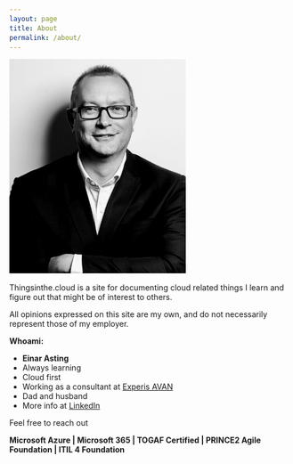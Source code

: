 ```yaml
---
layout: page
title: About
permalink: /about/
---
```




![](/images/ProfilePicture.png)

Thingsinthe.cloud is a site for documenting cloud related things I learn and figure out that might be of interest to others. 

All opinions expressed on this site are my own, and do not necessarily represent those of my employer.

**Whoami:**

- **Einar Asting**
- Always learning
- Cloud first
- Working as a consultant at [Experis AVAN](http://experisavan.no/)
- Dad and husband
- More info at [LinkedIn](https://www.linkedin.com/in/easting/)

Feel free to reach out

**Microsoft Azure &#124; Microsoft 365 &#124; TOGAF Certified &#124; PRINCE2 Agile Foundation &#124; ITIL 4 Foundation**